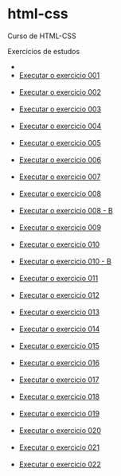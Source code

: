 # html-css
 Curso de HTML-CSS

Exercicios de estudos

<ul>
<li><li><a href="https://nathandasiilva.github.io/html-css/exercicios/ex001/index.html"> Executar o exercicio 001<a></li>
<br>
<li><a href="https://nathandasiilva.github.io/html-css/exercicios/ex002/index.html"> Executar o exercicio 002<a></li>
<br>
<li><a href="https://nathandasiilva.github.io/html-css/exercicios/ex003/index.html"> Executar o exercicio 003<a></li>
<br>
<li><a href="https://nathandasiilva.github.io/html-css/exercicios/ex004/index.html"> Executar o exercicio 004<a></li>
<br>
<li><a href="https://nathandasiilva.github.io/html-css/exercicios/ex005/index.html"> Executar o exercicio 005<a></li>
<br>
<li><a href="https://nathandasiilva.github.io/html-css/exercicios/ex006/index.html"> Executar o exercicio 006<a></li>
<br>
<li><a href="https://nathandasiilva.github.io/html-css/exercicios/ex007/index.html"> Executar o exercicio 007<a></li>
<br>
<li><a href="https://nathandasiilva.github.io/html-css/exercicios/ex008/index.html"> Executar o exercicio 008<a></li>
<br>
<li><a href="https://nathandasiilva.github.io/html-css/exercicios/ex008b/index.html"> Executar o exercicio 008 - B<a></li>
<br>
<li><a href="https://nathandasiilva.github.io/html-css/exercicios/ex009/index.html"> Executar o exercicio 009<a></li>
<br>
<li><a href="https://nathandasiilva.github.io/html-css/exercicios/ex010/index.html"> Executar o exercicio 010<a></li>
<br>
<li><a href="https://nathandasiilva.github.io/html-css/exercicios/ex010b/index.html"> Executar o exercicio 010 - B<a></li>
<br>
<li><a href="https://nathandasiilva.github.io/html-css/exercicios/ex011/index.html"> Executar o exercicio 011<a></li>
<br>
<li><a href="https://nathandasiilva.github.io/html-css/exercicios/ex012/index.html"> Executar o exercicio 012<a></li>
<br>
<li><a href="https://nathandasiilva.github.io/html-css/exercicios/ex013/index.html"> Executar o exercicio 013<a></li>
<br>
<li><a href="https://nathandasiilva.github.io/html-css/exercicios/ex014/index.html"> Executar o exercicio 014<a></li>
<br>
<li><a href="https://nathandasiilva.github.io/html-css/exercicios/ex015/index.html"> Executar o exercicio 015<a></li>
<br>
<li><a href="https://nathandasiilva.github.io/html-css/exercicios/ex016/index.html"> Executar o exercicio 016<a></li>
<br>
<li><a href="https://nathandasiilva.github.io/html-css/exercicios/ex017/index.html"> Executar o exercicio 017<a></li>
<br>
<li><a href="https://nathandasiilva.github.io/html-css/exercicios/ex018/index.html"> Executar o exercicio 018<a></li>
<br>
<li><a href="https://nathandasiilva.github.io/html-css/exercicios/ex019/index.html"> Executar o exercicio 019<a></li>
<br>
<li><a href="https://nathandasiilva.github.io/html-css/exercicios/ex020/index.html"> Executar o exercicio 020<a></li>
<br>
<li><a href="https://nathandasiilva.github.io/html-css/exercicios/ex021/index.html"> Executar o exercicio 021<a></li>
<br>
<li><a href="https://nathandasiilva.github.io/html-css/exercicios/ex022/index.html"> Executar o exercicio 022<a></li>
<ul>